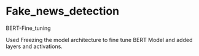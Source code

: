 # Fake_news_detection
BERT-Fine_tuning

Used Freezing the model architecture to fine tune BERT Model and added layers and activations.
